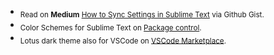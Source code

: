 
+ <sub>Read on **Medium** [How to Sync Settings in Sublime Text](https://luxelego.medium.com/how-to-sync-your-sublime-text-settings-on-github-gist-3431aae118ae) via Github Gist.</sub>
+ <sub>Color Schemes for Sublime Text on [Package control](https://packagecontrol.io/browse/authors/luxelego).</sub>
+ <sub>Lotus dark theme also for VSCode on [VSCode Marketplace](https://marketplace.visualstudio.com/items?itemName=Yoko-Luxelego.lotus).</sub>
